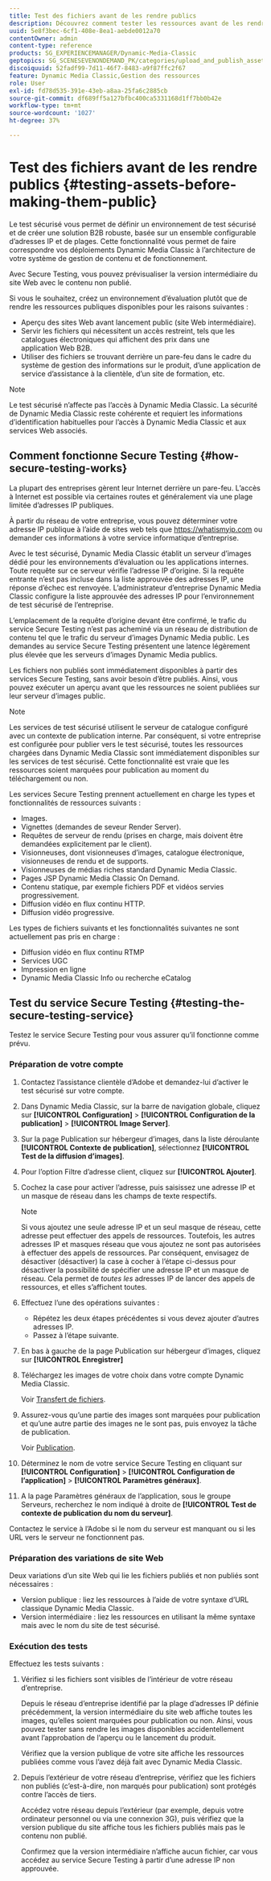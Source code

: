 ```yaml
---
title: Test des fichiers avant de les rendre publics
description: Découvrez comment tester les ressources avant de les rendre publiques.
uuid: 5e8f3bec-6cf1-408e-8ea1-aebde0012a70
contentOwner: admin
content-type: reference
products: SG_EXPERIENCEMANAGER/Dynamic-Media-Classic
geptopics: SG_SCENESEVENONDEMAND_PK/categories/upload_and_publish_assets
discoiquuid: 52fadf99-7d11-46f7-8483-a9f87ffc2f67
feature: Dynamic Media Classic,Gestion des ressources
role: User
exl-id: fd78d535-391e-43eb-a8aa-25fa6c2885cb
source-git-commit: df689ff5a127bfbc400ca5331168d1ff7bb0b42e
workflow-type: tm+mt
source-wordcount: '1027'
ht-degree: 37%

---
```


# Test des fichiers avant de les rendre publics {#testing-assets-before-making-them-public}

Le test sécurisé vous permet de définir un environnement de test sécurisé et de créer une solution B2B robuste, basée sur un ensemble configurable d’adresses IP et de plages. Cette fonctionnalité vous permet de faire correspondre vos déploiements Dynamic Media Classic à l’architecture de votre système de gestion de contenu et de fonctionnement.

Avec Secure Testing, vous pouvez prévisualiser la version intermédiaire du site Web avec le contenu non publié.

Si vous le souhaitez, créez un environnement d’évaluation plutôt que de rendre les ressources publiques disponibles pour les raisons suivantes :

* Aperçu des sites Web avant lancement public (site Web intermédiaire).
* Servir les fichiers qui nécessitent un accès restreint, tels que les catalogues électroniques qui affichent des prix dans une application Web B2B.
* Utiliser des fichiers se trouvant derrière un pare-feu dans le cadre du système de gestion des informations sur le produit, d’une application de service d’assistance à la clientèle, d’un site de formation, etc.

>[!NOTE]
>
>Le test sécurisé n’affecte pas l’accès à Dynamic Media Classic. La sécurité de Dynamic Media Classic reste cohérente et requiert les informations d’identification habituelles pour l’accès à Dynamic Media Classic et aux services Web associés.

## Comment fonctionne Secure Testing {#how-secure-testing-works}

La plupart des entreprises gèrent leur Internet derrière un pare-feu. L’accès à Internet est possible via certaines routes et généralement via une plage limitée d’adresses IP publiques.

À partir du réseau de votre entreprise, vous pouvez déterminer votre adresse IP publique à l’aide de sites web tels que https://whatismyip.com ou demander ces informations à votre service informatique d’entreprise.

Avec le test sécurisé, Dynamic Media Classic établit un serveur d’images dédié pour les environnements d’évaluation ou les applications internes. Toute requête sur ce serveur vérifie l’adresse IP d’origine. Si la requête entrante n’est pas incluse dans la liste approuvée des adresses IP, une réponse d’échec est renvoyée. L’administrateur d’entreprise Dynamic Media Classic configure la liste approuvée des adresses IP pour l’environnement de test sécurisé de l’entreprise.

L’emplacement de la requête d’origine devant être confirmé, le trafic du service Secure Testing n’est pas acheminé via un réseau de distribution de contenu tel que le trafic du serveur d’images Dynamic Media public. Les demandes au service Secure Testing présentent une latence légèrement plus élevée que les serveurs d’images Dynamic Media publics.

Les fichiers non publiés sont immédiatement disponibles à partir des services Secure Testing, sans avoir besoin d’être publiés. Ainsi, vous pouvez exécuter un aperçu avant que les ressources ne soient publiées sur leur serveur d’images public.

>[!NOTE]
>
>Les services de test sécurisé utilisent le serveur de catalogue configuré avec un contexte de publication interne. Par conséquent, si votre entreprise est configurée pour publier vers le test sécurisé, toutes les ressources chargées dans Dynamic Media Classic sont immédiatement disponibles sur les services de test sécurisé. Cette fonctionnalité est vraie que les ressources soient marquées pour publication au moment du téléchargement ou non.

Les services Secure Testing prennent actuellement en charge les types et fonctionnalités de ressources suivants :

<!-- 

Comment Type: remark
Last Modified By: unknown unknown 
Last Modified Date: 

<p>Added videos to list below 9/11/2012. Moved “Render Server requests” from unsupported to supported, listed below on 3/15/2016 as per email from Cynthia March 11, 2016)</p>

 -->

* Images.
* Vignettes (demandes de seveur Render Server).
* Requêtes de serveur de rendu (prises en charge, mais doivent être demandées explicitement par le client).
* Visionneuses, dont visionneuses d’images, catalogue électronique, visionneuses de rendu et de supports.
* Visionneuses de médias riches standard Dynamic Media Classic.
* Pages JSP Dynamic Media Classic On Demand.
* Contenu statique, par exemple fichiers PDF et vidéos servies progressivement.
* Diffusion vidéo en flux continu HTTP.
* Diffusion vidéo progressive.

Les types de fichiers suivants et les fonctionnalités suivantes ne sont actuellement pas pris en charge :

* Diffusion vidéo en flux continu RTMP
* Services UGC
* Impression en ligne
* Dynamic Media Classic Info ou recherche eCatalog

## Test du service Secure Testing {#testing-the-secure-testing-service}

Testez le service Secure Testing pour vous assurer qu’il fonctionne comme prévu.

<!-- >[!NOTE]
>
>*If you do not mention any IPs under **[!UICONTROL Setup]** > **[!UICONTROL Application Setup]** > **[!UICONTROL Publish Setup]** > **[!UICONTROL Image Server]** > **[!UICONTROL Test Image Service]*** - If you add an IP only, that IP is able to call the assets and no other IP are allowed to make the calls. As long there is no IP mentioned under that section, all IPs are allowed to make the calls for the assets, and they show up. -->

### Préparation de votre compte

<!-- 

Comment Type: remark
Last Modified By: unknown unknown 
Last Modified Date: 

<p>RB: Rewrote entire steps under “Prepare your account” 9/10/2012</p>

 -->

1. Contactez l’assistance clientèle d’Adobe et demandez-lui d’activer le test sécurisé sur votre compte.
1. Dans Dynamic Media Classic, sur la barre de navigation globale, cliquez sur **[!UICONTROL Configuration]** > **[!UICONTROL Configuration de la publication]** > **[!UICONTROL Image Server]**.
1. Sur la page Publication sur hébergeur d’images, dans la liste déroulante **[!UICONTROL Contexte de publication]**, sélectionnez **[!UICONTROL Test de la diffusion d’images]**.
1. Pour l’option Filtre d’adresse client, cliquez sur **[!UICONTROL Ajouter]**.
1. Cochez la case pour activer l’adresse, puis saisissez une adresse IP et un masque de réseau dans les champs de texte respectifs.

   >[!NOTE]
   >
   >Si vous ajoutez une seule adresse IP et un seul masque de réseau, cette adresse peut effectuer des appels de ressources. Toutefois, les autres adresses IP et masques réseau que vous ajoutez ne sont pas autorisées à effectuer des appels de ressources. Par conséquent, envisagez de désactiver (désactiver) la case à cocher à l’étape ci-dessus pour désactiver la possibilité de spécifier une adresse IP et un masque de réseau. Cela permet de *toutes les* adresses IP de lancer des appels de ressources, et elles s’affichent toutes.

1. Effectuez l’une des opérations suivantes :
   * Répétez les deux étapes précédentes si vous devez ajouter d’autres adresses IP.
   * Passez à l’étape suivante.
1. En bas à gauche de la page Publication sur hébergeur d’images, cliquez sur **[!UICONTROL Enregistrer]**
1. Téléchargez les images de votre choix dans votre compte Dynamic Media Classic.

   Voir [Transfert de fichiers](uploading-files.md#uploading_files).

1. Assurez-vous qu’une partie des images sont marquées pour publication et qu’une autre partie des images ne le sont pas, puis envoyez la tâche de publication.

   Voir [Publication](publishing-files.md#publishing_files).

1. Déterminez le nom de votre service Secure Testing en cliquant sur **[!UICONTROL Configuration]** > **[!UICONTROL Configuration de l’application]** > **[!UICONTROL Paramètres généraux]**.
1. A la page Paramètres généraux de l’application, sous le groupe Serveurs, recherchez le nom indiqué à droite de **[!UICONTROL Test de contexte de publication du nom du serveur]**.

Contactez le service à l’Adobe si le nom du serveur est manquant ou si les URL vers le serveur ne fonctionnent pas.

### Préparation des variations de site Web

Deux variations d’un site Web qui lie les fichiers publiés et non publiés sont nécessaires :

* Version publique : liez les ressources à l’aide de votre syntaxe d’URL classique Dynamic Media Classic.
* Version intermédiaire : liez les ressources en utilisant la même syntaxe mais avec le nom du site de test sécurisé.

### Exécution des tests

Effectuez les tests suivants :

1. Vérifiez si les fichiers sont visibles de l’intérieur de votre réseau d’entreprise.

   Depuis le réseau d’entreprise identifié par la plage d’adresses IP définie précédemment, la version intermédiaire du site web affiche toutes les images, qu’elles soient marquées pour publication ou non. Ainsi, vous pouvez tester sans rendre les images disponibles accidentellement avant l’approbation de l’aperçu ou le lancement du produit.

   Vérifiez que la version publique de votre site affiche les ressources publiées comme vous l’avez déjà fait avec Dynamic Media Classic.

1. Depuis l’extérieur de votre réseau d’entreprise, vérifiez que les fichiers non publiés (c’est-à-dire, non marqués pour publication) sont protégés contre l’accès de tiers.

   Accédez votre réseau depuis l’extérieur (par exemple, depuis votre ordinateur personnel ou via une connexion 3G), puis vérifiez que la version publique du site affiche tous les fichiers publiés mais pas le contenu non publié.

   Confirmez que la version intermédiaire n’affiche aucun fichier, car vous accédez au service Secure Testing à partir d’une adresse IP non approuvée.
